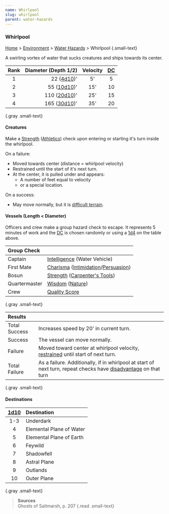 ```yaml
---
name: Whirlpool
slug: whirlpool
parent: water-hazards
---
```

### Whirlpool
[Home](dm-operations-center) > [Environment](environment-menu) > [Water Hazards](water-hazards) > Whirlpool {.small-text}

A swirling vortex of water that sucks creatures and ships towards its center.

| Rank   | Diameter (Depth 1/2)                       | Velocity   | [DC](difficulty-class) |
| :----: | -----------------------------------------: | :--------: | :--: |
|   1    |                 22 ([4d10](/roll/4d10))'   |     5'     |  5   |
|   2    |                55 ([10d10](/roll/10d10))'  |    15'     |  10  |
|   3    |               110 ([20d10](/roll/20d10))'  |    25'     |  15  |
|   4    |                165 ([30d10](/roll/30d10))' |    35'     |  20  |
{.gray .small-text}

#### Creatures
Make a [Strength](strength) ([Athletics](athletics)) check upon entering or starting it's turn inside the whirlpool.

On a failure:
- Moved towards center (distance = whirlpool velocity)
- Restrained until the start of it's next turn.
- At the center, it is pulled under and appears:
    - A number of feet equal to velocity
    - or a special location.

On a success:
- May move normally, but it is [difficult terrain](difficult-terrain).

#### Vessels (Length < Diameter)
Officers and crew make a group hazard check to escape. It represents 5 minutes of work and the [DC](difficulty-class) is chosen randomly or using a [1d4](/roll/1d4) on the table above.

| Group Check                                                                                   ||
| :-------------- | :--------------------------------------------------------------------------- |
| Captain         | [Intelligence](intelligence) (Water Vehicle)               |
| First Mate      | [Charisma](charisma) ([Intimidation](intimidation)/[Persuasion](persuasion)) |
| Bosun           | [Strength](strength) ([Carpenter's Tools](carpenters-tools))                 |
| Quartermaster   | [Wisdom](wisdom) ([Nature](nature))                                          |
| Crew            | [Quality Score](quality-score)                                               |
{.gray .small-text}

| Results                                                                                                      ||
| :------------ | :-------------------------------------------------------------------------------------------- |
| Total Success | Increases speed by 20' in current turn.                                                       |
| Success       | The vessel can move normally.                                                                 |
| Failure       | Moved toward center at whirlpool velocity, [restrained](restrained) until start of next turn. |
| Total Failure | As a failure. Additionally, if in whirlpool at start of next turn, repeat checks have [disadvantage](advantage-and-disadvantage) on that turn |
{.gray .small-text}

#### Destinations
| [1d10](/roll/1d10) | Destination |
| :---: | :----------------------- |
|  1-3  | Underdark                |
|   4   | Elemental Plane of Water |
|   5   | Elemental Plane of Earth |
|   6   | Feywild                  |
|   7   | Shadowfell               |
|   8   | Astral Plane             |
|   9   | Outlands                 |
|  10   | Outer Plane              |
{.gray .small-text}

> **Sources** <br/>
> Ghosts of Saltmarsh, p. 207
{.read .small-text}
